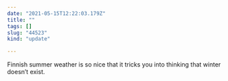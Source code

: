 ```yaml
---
date: "2021-05-15T12:22:03.179Z"
title: ""
tags: []
slug: "44523"
kind: "update"

---
```

Finnish summer weather is so nice that it tricks you into thinking that winter doesn’t exist.